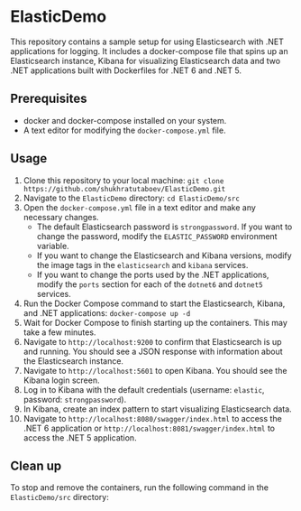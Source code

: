 # ElasticDemo

This repository contains a sample setup for using Elasticsearch with .NET applications for logging. It includes a docker-compose file that spins up an Elasticsearch instance, Kibana for visualizing Elasticsearch data and two .NET applications built with Dockerfiles for .NET 6 and .NET 5.

## Prerequisites

- docker and docker-compose installed on your system.
- A text editor for modifying the `docker-compose.yml` file.

## Usage

1. Clone this repository to your local machine: `git clone https://github.com/shukhratutaboev/ElasticDemo.git`
2. Navigate to the `ElasticDemo` directory: `cd ElasticDemo/src`
3. Open the `docker-compose.yml` file in a text editor and make any necessary changes.
   - The default Elasticsearch password is `strongpassword`. If you want to change the password, modify the `ELASTIC_PASSWORD` environment variable.
   - If you want to change the Elasticsearch and Kibana versions, modify the image tags in the `elasticsearch` and `kibana` services.
   - If you want to change the ports used by the .NET applications, modify the `ports` section for each of the `dotnet6` and `dotnet5` services.
4. Run the Docker Compose command to start the Elasticsearch, Kibana, and .NET applications: `docker-compose up -d`
5. Wait for Docker Compose to finish starting up the containers. This may take a few minutes.
6. Navigate to `http://localhost:9200` to confirm that Elasticsearch is up and running. You should see a JSON response with information about the Elasticsearch instance.
7. Navigate to `http://localhost:5601` to open Kibana. You should see the Kibana login screen.
8. Log in to Kibana with the default credentials (username: `elastic`, password: `strongpassword`).
9. In Kibana, create an index pattern to start visualizing Elasticsearch data.
10. Navigate to `http://localhost:8080/swagger/index.html` to access the .NET 6 application or `http://localhost:8081/swagger/index.html` to access the .NET 5 application.

## Clean up

To stop and remove the containers, run the following command in the `ElasticDemo/src` directory:

